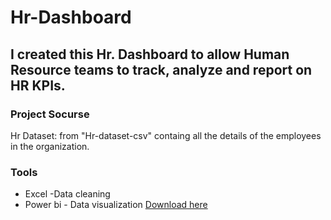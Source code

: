 # Hr-Dashboard
 ## I created this Hr. Dashboard to  allow Human Resource teams to track, analyze and report on HR KPIs.

 ### Project Socurse 

 Hr Dataset: from "Hr-dataset-csv" containg all the details of the employees in the organization.
 
### Tools

- Excel -Data cleaning
- Power bi - Data visualization [Download here](https://drive.google.com/drive/folders/1joRp9EbNHDf4fCMHE38aUGr1nzAfW2wr?usp=sharing)
